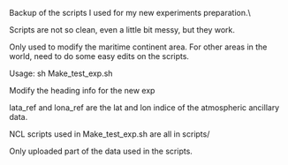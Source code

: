 Backup of the scripts I used for my new experiments preparation.\

Scripts are not so clean, even a little bit messy, but they work.

Only used to modify the maritime continent area. For other areas in the world, need to do some easy edits on the scripts.



Usage: sh Make_test_exp.sh

Modify the heading info for the new exp

lata_ref and lona_ref are the lat and lon indice of the atmospheric ancillary data.



NCL scripts used in Make_test_exp.sh are all in scripts/

Only uploaded part of the data used in the scripts. 
